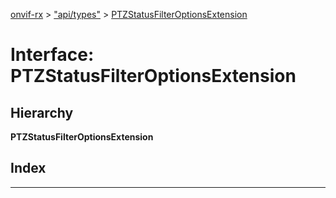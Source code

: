[onvif-rx](../README.md) > ["api/types"](../modules/_api_types_.md) > [PTZStatusFilterOptionsExtension](../interfaces/_api_types_.ptzstatusfilteroptionsextension.md)

# Interface: PTZStatusFilterOptionsExtension

## Hierarchy

**PTZStatusFilterOptionsExtension**

## Index

---

